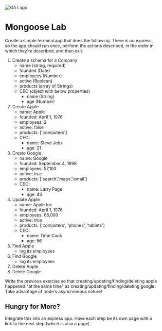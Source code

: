 ![GA Logo](https://camo.githubusercontent.com/6ce15b81c1f06d716d753a61f5db22375fa684da/68747470733a2f2f67612d646173682e73332e616d617a6f6e6177732e636f6d2f70726f64756374696f6e2f6173736574732f6c6f676f2d39663838616536633963333837313639306533333238306663663535376633332e706e67)

# Mongoose Lab

Create a simple terminal app that does the following.  There is no express, so the app should run once, perform the actions described, in the order in which they're described, and then exit.

1. Create a schema for a Company
    - name (string, required)
    - founded (Date)
    - employees (Number)
    - active (Boolean)
    - products (array of Strings)
    - CEO (object with below properties)
        - name (String)
        - age (Number)
1. Create Apple
    - name: Apple
    - founded: April 1, 1976
    - employees: 2
    - active: false
    - products: ['computers']
    - CEO:
        - name: Steve Jobs
        - age: 21
1. Create Google
    - name: Google
    - founded: September 4, 1998
    - employees: 57,100
    - active: true
    - products: ['search','maps','email']
    - CEO:
        - name: Larry Page
        - age: 43
1. Update Apple
    - name: Apple Inc
    - founded: April 1, 1976
    - employees: 66,000
    - active: true
    - products: ['computers', 'phones', 'tablets']
    - CEO:
        - name: Time Cook
        - age: 56
1. Find Apple
    - log its employees
1. Find Google
    - log its employees
1. Delete Apple
1. Delete Google

Write the previous exercise so that creating/updating/finding/deleting apple happened "at the same time" as creating/updating/finding/deleting google.  Take advantage of node's asynchronous nature!

## Hungry for More?

Integrate this into an express app. Have each step be its own page with a link to the next step (which is also a page).

